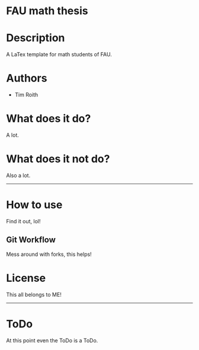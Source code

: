 FAU math thesis
================
# Description
A LaTex template for math students of FAU.
# Authors
* Tim Roith
# What does it do?
A lot.
# What does it not do?
Also a lot.

--------------------------------------
# How to use
Find it out, lol!
## Git Workflow
Mess around with forks, this helps!

# License
This all belongs to ME!

--------------------------------------
# ToDo
At this point even the ToDo is a ToDo.
